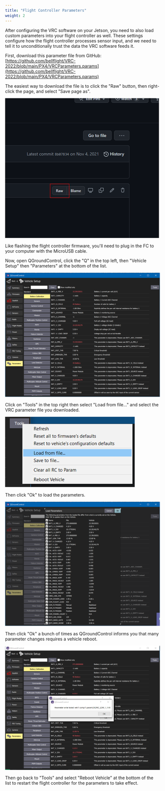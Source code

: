 ```yaml
---
title: "Flight Controller Parameters"
weight: 2
---
```


After configuring the VRC software on your Jetson,
you need to also load custom parameters into your flight controller as well.
These settings configure how the flight controller processes sensor input,
and we need to tell it to unconditionally trust the data the VRC software feeds it.

First, download this parameter file from GitHub:
[https://github.com/bellflight/VRC-2022/blob/main/PX4/VRCParameters.params](https://github.com/bellflight/VRC-2022/blob/main/PX4/VRCParameters.params)

The easiest way to download the file is to click the "Raw" button,
then right-click the page, and select "Save page as".

![The location of the "Raw" button](2022-05-20-11-47-18.png)

Like flashing the flight controller firmware, you'll need to plug in the FC
to your computer with the MicroUSB cable.

Now, open QGroundControl, click the "Q" in the top left, then
"Vehicle Setup" then "Parameters" at the bottom of the list.

![](image.png)

Click on "Tools" in the top right then select "Load from file..."
and select the VRC parameter file you downloaded.

![](image1.png)

Then click "Ok" to load the parameters.

![](image2.png)

Then click "Ok" a bunch of times as QGroundControl informs
you that many parameter changes requires a vehicle reboot.

![](image3.png)

Then go back to "Tools" and select "Reboot Vehicle" at the
bottom of the list to restart the flight controller for the parameters to take effect.
